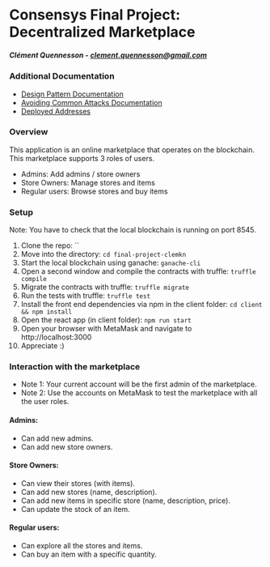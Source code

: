 # Consensys Final Project: Decentralized Marketplace
##### Clément Quennesson - clement.quennesson@gmail.com

### Additional Documentation

* [Design Pattern Documentation](https://github.com/dev-bootcamp-2019/final-project-clemkn/blob/master/design_pattern_desicions.md)
* [Avoiding Common Attacks Documentation](https://github.com/dev-bootcamp-2019/final-project-clemkn/blob/master/avoiding_common_attacks.md)
* [Deployed Addresses](https://github.com/dev-bootcamp-2019/final-project-clemkn/blob/master/deployed_addresses.txt)

### Overview
This application is an online marketplace that operates on the blockchain. This marketplace supports 3 roles of users.

* Admins: Add admins / store owners
* Store Owners: Manage stores and items
* Regular users: Browse stores and buy items

### Setup

Note: You have to check that the local blockchain is running on port 8545.

1. Clone the repo: ``
2. Move into the directory: `cd final-project-clemkn`
3. Start the local blockchain using ganache: `ganache-cli`
4. Open a second window and compile the contracts with truffle: `truffle compile`
5. Migrate the contracts with truffle: `truffle migrate`
6. Run the tests with truffle: `truffle test`
7. Install the front end dependencies via npm in the client folder: `cd client && npm install`
8. Open the react app (in client folder): `npm run start`
9. Open your browser with MetaMask and navigate to http://localhost:3000
10. Appreciate :)

### Interaction with the marketplace

* Note 1: Your current account will be the first admin of the marketplace.
* Note 2: Use the accounts on MetaMask to test the marketplace with all the user roles.

#### Admins:

* Can add new admins.
* Can add new store owners.

#### Store Owners:

* Can view their stores (with items).
* Can add new stores (name, description).
* Can add new items in specific store (name, description, price).
* Can update the stock of an item.

#### Regular users:

* Can explore all the stores and items.
* Can buy an item with a specific quantity.
